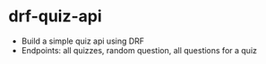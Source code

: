 # drf-quiz-api

- Build a simple quiz api using DRF
- Endpoints: all quizzes, random question, all questions for a quiz
